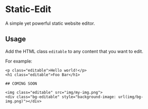 # Static-Edit

A simple yet powerful static website editor.

## Usage

Add the HTML class `editable` to any content that you want to edit.

For example:

```
<p class="editable">Hello world!</p>
<h1 class="editable">Foo Bar</h1>

## COMING SOON

<img class="editable" src="img/my-img.png">
<div class="bg-editable" style="background-image: url(img/bg-img.png)"></div>
```

## 
